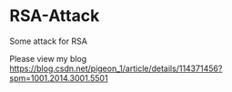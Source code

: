 # RSA-Attack
Some attack for RSA

Please view my blog
https://blog.csdn.net/pigeon_1/article/details/114371456?spm=1001.2014.3001.5501
